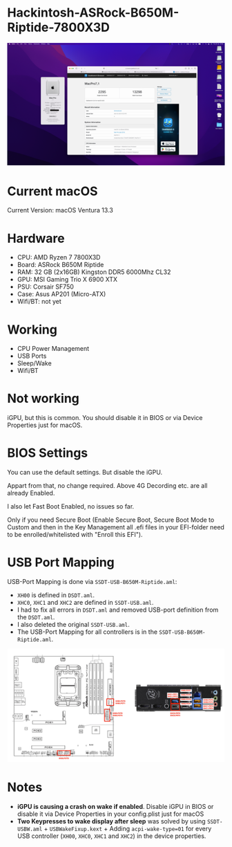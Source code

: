# Hackintosh-ASRock-B650M-Riptide-7800X3D

![Thumbnail](Docs/Thumbnail.png)

# Current macOS

Current Version: macOS Ventura 13.3

# Hardware
- CPU: AMD Ryzen 7 7800X3D
- Board: ASRock B650M Riptide
- RAM: 32 GB (2x16GB) Kingston DDR5 6000Mhz CL32
- GPU: MSI Gaming Trio X 6900 XTX
- PSU: Corsair SF750
- Case: Asus AP201 (Micro-ATX)
- Wifi/BT: not yet

# Working
- CPU Power Management
- USB Ports
- Sleep/Wake
- Wifi/BT

# Not working
iGPU, but this is common. You should disable it in BIOS or via Device Properties just for macOS.

# BIOS Settings
You can use the default settings. But disable the iGPU. 

Appart from that, no change required. Above 4G Decording etc. are all already Enabled.

I also let Fast Boot Enabled, no issues so far.

Only if you need Secure Boot (Enable Secure Boot, Secure Boot Mode to Custom and then in the Key Management all .efi files in your EFI-folder need to be enrolled/whitelisted with "Enroll this EFI").

# USB Port Mapping

USB-Port Mapping is done via `SSDT-USB-B650M-Riptide.aml`:
- `XH00` is defined in `DSDT.aml`. 
- `XHC0`, `XHC1` and `XHC2` are defined in `SSDT-USB.aml`. 
- I had to fix all errors in `DSDT.aml` and removed USB-port definition from the `DSDT.aml`. 
- I also deleted the original `SSDT-USB.aml`. 
- The USB-Port Mapping for all controllers is in the `SSDT-USB-B650M-Riptide.aml`.

![USB-Port-Mapping_B650M-Riptide](Docs/USB-Port-Mapping_B650M-Riptide.png)

# Notes

- **iGPU is causing a crash on wake if enabled**. Disable iGPU in BIOS or disable it via Device Properties in your config.plist just for macOS
- **Two Keypresses to wake display after sleep** was solved by using `SSDT-USBW.aml` + `USBWakeFixup.kext` + Adding `acpi-wake-type=01` for every USB controller (`XH00`, `XHC0`, `XHC1` and `XHC2`) in the device properties.
